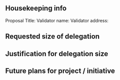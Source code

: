 ## Housekeeping info

Proposal Title: 
Validator name: 
Validator address: 

## Requested size of delegation 


## Justification for delegation size 


## Future plans for project / initiative

